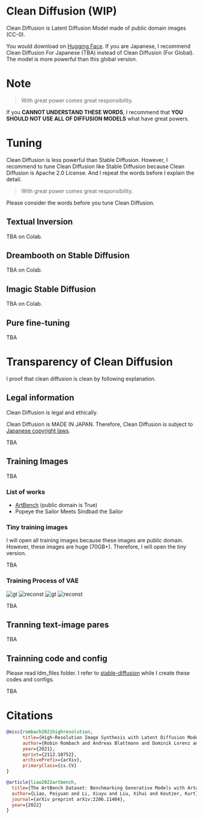 # Clean Diffusion (WIP)
Clean Diffusion is Latent Diffusion Model made of public domain images (CC-0).

You would download on [Hugging Face](https://huggingface.co/).
If you are Japanese, I recommend Clean Diffusion For Japanese (TBA) instead of Clean Diffusion (For Global). 
The model is more powerful than this global version.

# Note
> With great power comes great responsibility.

If you **CANNOT UNDERSTAND THESE WORDS**, I recommend that **YOU SHOULD NOT USE ALL OF DIFFUSION MODELS** what have great powers.

# Tuning
Clean Diffusion is less powerful than Stable Diffusion.
However, I recommend to tune Clean Diffusion like Stable Diffusion because Clean Diffusion is Apache 2.0 License.
And I repeat the words before I explain the detail.

> With great power comes great responsibility.

Please consider the words before you tune Clean Diffusion.

## Textual Inversion
TBA on Colab.

## Dreambooth on Stable Diffusion
TBA on Colab.

## Imagic Stable Diffusion
TBA on Colab.

## Pure fine-tuning
TBA

# Transparency of Clean Diffusion
I proof that clean diffusion is clean by following explanation.

## Legal information
Clean Diffusion is legal and ethically.

Clean Diffusion is MADE IN JAPAN.
Therefore, Clean Diffusion is subject to [Japanese copyright laws](https://en.wikipedia.org/wiki/Copyright_law_of_Japan).


TBA

## Training Images
TBA

### List of works
- [ArtBench](https://github.com/liaopeiyuan/artbench) (public domain is True)
- Popeye the Sailor Meets Sindbad the Sailor

### Tiny training images
I will open all training images because these images are public domain.
However, these images are huge (70GB+).
Therefore, I will open the tiny version.

TBA

### Training Process of VAE
![gt](images/inputs_gs-000001_e-000000_b-000002.png)
![reconst](images/reconstructions_gs-000001_e-000000_b-000002.png)
![gt](images/inputs_gs-015750_e-000000_b-031500.png)
![reconst](images/reconstructions_gs-015750_e-000000_b-031500.png)

TBA

## Tranning text-image pares
TBA

## Trainning code and config
Please read ldm_files folder. I refer to [stable-diffusion](https://github.com/runwayml/stable-diffusion) while I create these codes and configs.

TBA

# Citations

```bibtex
@misc{rombach2021highresolution,
      title={High-Resolution Image Synthesis with Latent Diffusion Models}, 
      author={Robin Rombach and Andreas Blattmann and Dominik Lorenz and Patrick Esser and Björn Ommer},
      year={2021},
      eprint={2112.10752},
      archivePrefix={arXiv},
      primaryClass={cs.CV}
}
```
```bibtex
@article{liao2022artbench,
  title={The ArtBench Dataset: Benchmarking Generative Models with Artworks},
  author={Liao, Peiyuan and Li, Xiuyu and Liu, Xihui and Keutzer, Kurt},
  journal={arXiv preprint arXiv:2206.11404},
  year={2022}
}
```